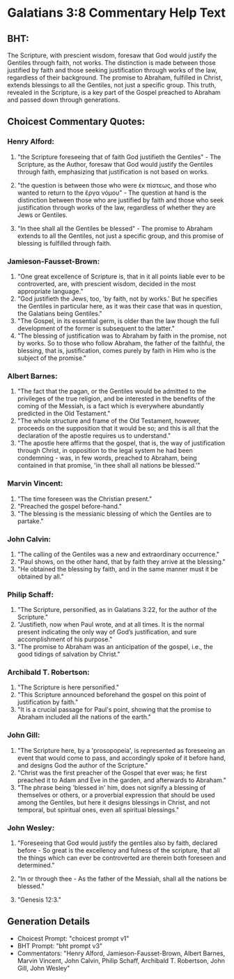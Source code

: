 # Galatians 3:8 Commentary Help Text

## BHT:
The Scripture, with prescient wisdom, foresaw that God would justify the Gentiles through faith, not works. The distinction is made between those justified by faith and those seeking justification through works of the law, regardless of their background. The promise to Abraham, fulfilled in Christ, extends blessings to all the Gentiles, not just a specific group. This truth, revealed in the Scripture, is a key part of the Gospel preached to Abraham and passed down through generations.

## Choicest Commentary Quotes:
### Henry Alford:
1. "the Scripture foreseeing that of faith God justifieth the Gentiles" - The Scripture, as the Author, foresaw that God would justify the Gentiles through faith, emphasizing that justification is not based on works. 

2. "the question is between those who were ἐκ πίστεως, and those who wanted to return to the ἔργα νόμου" - The question at hand is the distinction between those who are justified by faith and those who seek justification through works of the law, regardless of whether they are Jews or Gentiles.

3. "In thee shall all the Gentiles be blessed" - The promise to Abraham extends to all the Gentiles, not just a specific group, and this promise of blessing is fulfilled through faith.

### Jamieson-Fausset-Brown:
1. "One great excellence of Scripture is, that in it all points liable ever to be controverted, are, with prescient wisdom, decided in the most appropriate language."
2. "God justifieth the Jews, too, 'by faith, not by works.' But he specifies the Gentiles in particular here, as it was their case that was in question, the Galatians being Gentiles."
3. "The Gospel, in its essential germ, is older than the law though the full development of the former is subsequent to the latter."
4. "The blessing of justification was to Abraham by faith in the promise, not by works. So to those who follow Abraham, the father of the faithful, the blessing, that is, justification, comes purely by faith in Him who is the subject of the promise."

### Albert Barnes:
1. "The fact that the pagan, or the Gentiles would be admitted to the privileges of the true religion, and be interested in the benefits of the coming of the Messiah, is a fact which is everywhere abundantly predicted in the Old Testament."
2. "The whole structure and frame of the Old Testament, however, proceeds on the supposition that it would be so; and this is all that the declaration of the apostle requires us to understand."
3. "The apostle here affirms that the gospel, that is, the way of justification through Christ, in opposition to the legal system he had been condemning - was, in few words, preached to Abraham, being contained in that promise, 'in thee shall all nations be blessed.'"

### Marvin Vincent:
1. "The time foreseen was the Christian present."
2. "Preached the gospel before-hand."
3. "The blessing is the messianic blessing of which the Gentiles are to partake."

### John Calvin:
1. "The calling of the Gentiles was a new and extraordinary occurrence."
2. "Paul shows, on the other hand, that by faith they arrive at the blessing."
3. "He obtained the blessing by faith, and in the same manner must it be obtained by all."

### Philip Schaff:
1. "The Scripture, personified, as in Galatians 3:22, for the author of the Scripture." 
2. "Justifieth, now when Paul wrote, and at all times. It is the normal present indicating the only way of God’s justification, and sure accomplishment of his purpose."
3. "The promise to Abraham was an anticipation of the gospel, i.e., the good tidings of salvation by Christ."

### Archibald T. Robertson:
1. "The Scripture is here personified."
2. "This Scripture announced beforehand the gospel on this point of justification by faith."
3. "It is a crucial passage for Paul's point, showing that the promise to Abraham included all the nations of the earth."

### John Gill:
1. "The Scripture here, by a 'prosopopeia', is represented as foreseeing an event that would come to pass, and accordingly spoke of it before hand, and designs God the author of the Scripture."
2. "Christ was the first preacher of the Gospel that ever was; he first preached it to Adam and Eve in the garden, and afterwards to Abraham."
3. "The phrase being 'blessed in' him, does not signify a blessing of themselves or others, or a proverbial expression that should be used among the Gentiles, but here it designs blessings in Christ, and not temporal, but spiritual ones, even all spiritual blessings."

### John Wesley:
1. "Foreseeing that God would justify the gentiles also by faith, declared before - So great is the excellency and fulness of the scripture, that all the things which can ever be controverted are therein both foreseen and determined." 

2. "In or through thee - As the father of the Messiah, shall all the nations be blessed." 

3. "Genesis 12:3."


## Generation Details
- Choicest Prompt: "choicest prompt v1"
- BHT Prompt: "bht prompt v3"
- Commentators: "Henry Alford, Jamieson-Fausset-Brown, Albert Barnes, Marvin Vincent, John Calvin, Philip Schaff, Archibald T. Robertson, John Gill, John Wesley"
